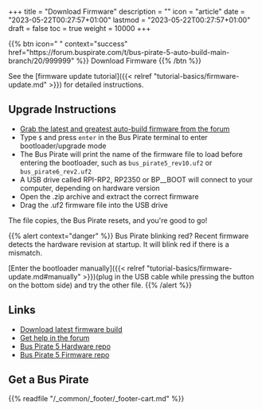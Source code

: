 +++
title = "Download Firmware"
description = ""
icon = "article"
date = "2023-05-22T00:27:57+01:00"
lastmod = "2023-05-22T00:27:57+01:00"
draft = false
toc = true
weight = 10000
+++
<p></p>
{{% btn icon=" " context="success" href="https://forum.buspirate.com/t/bus-pirate-5-auto-build-main-branch/20/999999" %}}
Download Firmware
{{% /btn %}}

<p></p>

See the [firmware update tutorial]({{< relref "tutorial-basics/firmware-update.md" >}}) for detailed instructions.

## Upgrade Instructions

- [Grab the latest and greatest auto-build firmware from the forum](https://forum.buspirate.com/t/bus-pirate-5-auto-build-main-branch/20/999999)
- Type `$` and press `enter` in the Bus Pirate terminal to enter bootloader/upgrade mode
- The Bus Pirate will print the name of the firmware file to load before entering the bootloader, such as `bus_pirate5_rev10.uf2` or `bus_pirate6_rev2.uf2`
- A USB drive called RPI-RP2, RP2350 or BP__BOOT will connect to your computer, depending on hardware version
- Open the .zip archive and extract the correct firmware
- Drag the .uf2 firmware file into the USB drive

The file copies, the Bus Pirate resets, and you're good to go!

{{% alert context="danger" %}}
Bus Pirate blinking red? Recent firmware detects the hardware revision at startup. It will blink red if there is a mismatch.

[Enter the bootloader manually]({{< relref "tutorial-basics/firmware-update.md#manually" >}})(plug in the USB cable while pressing the button on the bottom side) and try the other file.
{{% /alert %}}

## Links

- [Download latest firmware build](https://forum.buspirate.com/t/bus-pirate-5-auto-build-main-branch/20/99999)
- [Get help in the forum](https://forum.buspirate.com)
- [Bus Pirate 5 Hardware repo](https://github.com/DangerousPrototypes/BusPirate5-hardware)
- [Bus Pirate 5 Firmware repo](https://github.com/DangerousPrototypes/BusPirate5-firmware)

## Get a Bus Pirate

{{% readfile "/_common/_footer/_footer-cart.md" %}}
